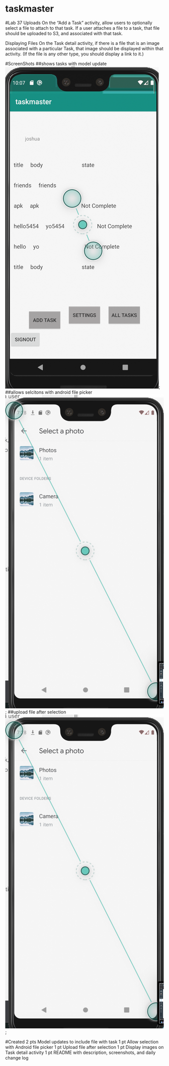 # taskmaster

#Lab 37
Uploads
On the “Add a Task” activity, allow users to optionally select a file to attach to that task. If a user attaches a file to a task, that file should be uploaded to S3, and associated with that task.

Displaying Files
On the Task detail activity, if there is a file that is an image associated with a particular Task, that image should be displayed within that activity. (If the file is any other type, you should display a link to it.)

#ScreenShots
##shows tasks with model update
![HomePage](/images/usernameandlogout.png);
##allows selcitons with android file picker
![HomePage](/images/chosoeimage.png);
##upload file after selection
![HomePage](/images/chosoeimage.png);

#Created
2 pts Model updates to include file with task
1 pt Allow selection with Android file picker
1 pt Upload file after selection
1 pt Display images on Task detail activity
1 pt README with description, screenshots, and daily change log